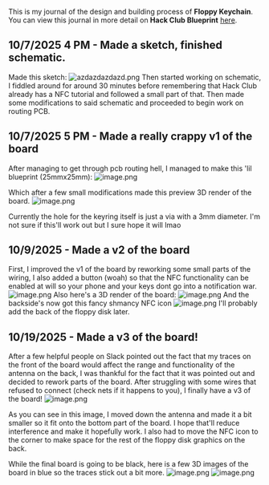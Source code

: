 <!--
  ===================    !!READ THIS NOTICE!!   ====================
  DO NOT edit this file manually. Your changes WILL BE OVERWRITTEN!
  This journal is auto generated and updated by Hack Club Blueprint.
  To edit this file, please edit your journal entries on Blueprint.
  ==================================================================
-->

This is my journal of the design and building process of **Floppy Keychain**.  
You can view this journal in more detail on **Hack Club Blueprint** [here](https://blueprint.hackclub.com/projects/285).


## 10/7/2025 4 PM - Made a sketch, finished schematic.  

Made this sketch:
![azdazdazdazd.png](https://blueprint.hackclub.com/user-attachments/blobs/redirect/eyJfcmFpbHMiOnsiZGF0YSI6OTIwLCJwdXIiOiJibG9iX2lkIn19--28b2648a53696fe2953524000509603d952c8d0e/azdazdazdazd.png)
Then started working on schematic, I fiddled around for around 30 minutes before remembering that Hack Club already has a NFC tutorial and followed a small part of that. Then made some modifications to said schematic and proceeded to begin work on routing PCB.  

## 10/7/2025 5 PM - Made a really crappy v1 of the board  

After managing to get through pcb routing hell, I managed to make this 'lil blueprint (25mmx25mm):
![image.png](https://blueprint.hackclub.com/user-attachments/blobs/proxy/eyJfcmFpbHMiOnsiZGF0YSI6OTUwLCJwdXIiOiJibG9iX2lkIn19--5d7dfa0bb6e5e621f02afc83c0e61c9cb112a01f/image.png)

Which after a few small modifications made this preview 3D render of the board.
![image.png](https://blueprint.hackclub.com/user-attachments/blobs/proxy/eyJfcmFpbHMiOnsiZGF0YSI6OTQ5LCJwdXIiOiJibG9iX2lkIn19--f6beb9ddbbbd3a65cc5c841b4387568558be4281/image.png)

Currently the hole for the keyring itself is just a via with a 3mm diameter. I'm not sure if this'll work out but I sure hope it will lmao  

## 10/9/2025 - Made a v2 of the board  

First, I improved the v1 of the board by reworking some small parts of the wiring, I also added a button (woah) so that the NFC functionality can be enabled at will so your phone and your keys dont go into a notification war.
![image.png](https://blueprint.hackclub.com/user-attachments/blobs/proxy/eyJfcmFpbHMiOnsiZGF0YSI6MTI0NywicHVyIjoiYmxvYl9pZCJ9fQ==--af738d5139c7e88944094d09c6b896aefd5fcf7b/image.png)
Also here's a 3D render of the board:
![image.png](https://blueprint.hackclub.com/user-attachments/blobs/proxy/eyJfcmFpbHMiOnsiZGF0YSI6MTI0OCwicHVyIjoiYmxvYl9pZCJ9fQ==--54ce86d4b4177c0aebbd65f41e4a7bdb0ba1220f/image.png)
And the backside's now got this fancy shmancy NFC icon
![image.png](https://blueprint.hackclub.com/user-attachments/blobs/proxy/eyJfcmFpbHMiOnsiZGF0YSI6MTI0OSwicHVyIjoiYmxvYl9pZCJ9fQ==--945877ee77284f97a537fe3f41f28c7bfc0e66f7/image.png)
I'll probably add the back of the floppy disk later.  

## 10/19/2025 - Made a v3 of the board!  

After a few helpful people on Slack pointed out the fact that my traces on the front of the board would affect the range and functionality of the antenna on the back, I was thankful for the fact that it was pointed out and decided to rework parts of the board. After struggling with some wires that refused to connect (check nets if it happens to you), I finally have a v3 of the board!
![image.png](https://blueprint.hackclub.com/user-attachments/blobs/proxy/eyJfcmFpbHMiOnsiZGF0YSI6MzM1OCwicHVyIjoiYmxvYl9pZCJ9fQ==--48ff76ad2e9f38f3b6e3b1468d4cfe5a7ca0087e/image.png)

As you can see in this image, I moved down the antenna and made it a bit smaller so it fit onto the bottom part of the board. I hope that'll reduce interference and make it hopefully work. I also had to move the NFC icon to the corner to make space for the rest of the floppy disk graphics on the back.

While the final board is going to be black, here is a few 3D images of the board in blue so the traces stick out a bit more.
![image.png](https://blueprint.hackclub.com/user-attachments/blobs/proxy/eyJfcmFpbHMiOnsiZGF0YSI6MzM2MCwicHVyIjoiYmxvYl9pZCJ9fQ==--89f9e047d865ecacc7ed6a5b6125e366cdd0d64f/image.png)
![image.png](https://blueprint.hackclub.com/user-attachments/blobs/proxy/eyJfcmFpbHMiOnsiZGF0YSI6MzM2MSwicHVyIjoiYmxvYl9pZCJ9fQ==--7aeea59ed31adf05f7f4fa393a1960eaf074d0df/image.png)

  

